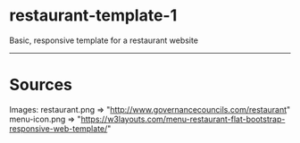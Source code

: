 # restaurant-template-1
Basic, responsive template for a restaurant website

---------------------------------------------------

# Sources

Images:
restaurant.png => "http://www.governancecouncils.com/restaurant"
menu-icon.png => "https://w3layouts.com/menu-restaurant-flat-bootstrap-responsive-web-template/"
